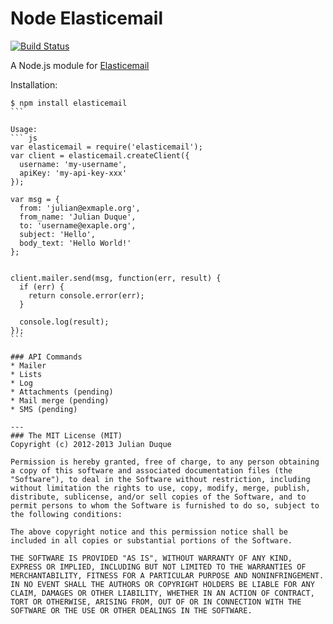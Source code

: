 # Node Elasticemail
[![Build Status](https://travis-ci.org/julianduque/node-elasticemail.png?branch=master)](https://travis-ci.org/julianduque/node-elasticemail)

A Node.js module for [Elasticemail](http://www.elasticemail.com)

Installation:

`````
$ npm install elasticemail
```

Usage:
``` js
var elasticemail = require('elasticemail');
var client = elasticemail.createClient({
  username: 'my-username',
  apiKey: 'my-api-key-xxx'
});

var msg = {
  from: 'julian@exmaple.org',
  from_name: 'Julian Duque',
  to: 'username@exaple.org',
  subject: 'Hello',
  body_text: 'Hello World!'
};


client.mailer.send(msg, function(err, result) {
  if (err) {
    return console.error(err);
  }

  console.log(result);
});
```

### API Commands
* Mailer
* Lists
* Log
* Attachments (pending)
* Mail merge (pending)
* SMS (pending)

---
### The MIT License (MIT)
Copyright (c) 2012-2013 Julian Duque

Permission is hereby granted, free of charge, to any person obtaining a copy of this software and associated documentation files (the "Software"), to deal in the Software without restriction, including without limitation the rights to use, copy, modify, merge, publish, distribute, sublicense, and/or sell copies of the Software, and to permit persons to whom the Software is furnished to do so, subject to the following conditions:

The above copyright notice and this permission notice shall be included in all copies or substantial portions of the Software.

THE SOFTWARE IS PROVIDED "AS IS", WITHOUT WARRANTY OF ANY KIND, EXPRESS OR IMPLIED, INCLUDING BUT NOT LIMITED TO THE WARRANTIES OF MERCHANTABILITY, FITNESS FOR A PARTICULAR PURPOSE AND NONINFRINGEMENT. IN NO EVENT SHALL THE AUTHORS OR COPYRIGHT HOLDERS BE LIABLE FOR ANY CLAIM, DAMAGES OR OTHER LIABILITY, WHETHER IN AN ACTION OF CONTRACT, TORT OR OTHERWISE, ARISING FROM, OUT OF OR IN CONNECTION WITH THE SOFTWARE OR THE USE OR OTHER DEALINGS IN THE SOFTWARE.
